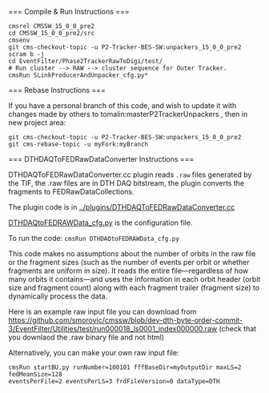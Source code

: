 === Compile & Run Instructions ===

```
cmsrel CMSSW_15_0_0_pre2
cd CMSSW_15_0_0_pre2/src
cmsenv
git cms-checkout-topic -u P2-Tracker-BES-SW:unpackers_15_0_0_pre2
scram b -j
cd EventFilter/Phase2TrackerRawToDigi/test/
# Run cluster --> RAW --> cluster sequence for Outer Tracker.
cmsRun SLinkProducerAndUnpacker_cfg.py*
```

=== Rebase Instructions ===

If you have a personal branch of this code, and wish to update it with changes made by others to tomalin:masterP2TrackerUnpackers , then in new project area:

```
git cms-checkout-topic -u P2-Tracker-BES-SW:unpackers_15_0_0_pre2
git cms-rebase-topic -u myFork:myBranch
```

=== DTHDAQToFEDRawDataConverter Instructions ===

DTHDAQToFEDRawDataConverter.cc plugin reads `.raw` files generated by the TIF, the .raw files are in DTH DAQ bitstream, the plugin converts the fragments to FEDRawDataCollections.

The plugin code is in [../plugins/DTHDAQToFEDRawDataConverter.cc](https://github.com/P2-Tracker-BES-SW/cmssw/blob/AAA_unpacker/EventFilter/Phase2TrackerRawToDigi/plugins/DTHDAQToFEDRawDataConverter.cc)


[DTHDAQtoFEDRAWData_cfg.py](https://github.com/P2-Tracker-BES-SW/cmssw/blob/AAA_unpacker/EventFilter/Phase2TrackerRawToDigi/test/DTHDAQtoFEDRAWData_cfg.py) is the configuration file. 

To run the code: `cmsRun DTHDAQtoFEDRAWData_cfg.py`

This code makes no assumptions about the number of orbits in the raw file or the fragment sizes (such as the number of events per orbit or whether fragments are uniform in size). It reads the entire file—regardless of how many orbits it contains—and uses the information in each orbit header (orbit size and fragment count) along with each fragment trailer (fragment size) to dynamically process the data.

Here is an example raw input file you can download from
https://github.com/smorovic/cmssw/blob/dev-dth-byte-order-commit-3/EventFilter/Utilities/test/run000018_ls0001_index000000.raw (check that you downlaod the .raw binary file and not html)

Alternatively, you can make your own raw input file:
```
cmsRun startBU.py runNumber=100101 fffBaseDir=myOutputDir maxLS=2 fedMeanSize=128
eventsPerFile=2 eventsPerLS=3 frdFileVersion=0 dataType=DTH
```
